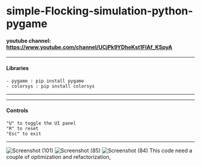 # simple-Flocking-simulation-python-pygame
#### youtube channel: https://www.youtube.com/channel/UCjPk9YDheKst1FlAf_KSpyA
---
#### Libraries
    - pygame : pip install pygame
    - colorsys : pip install colorsys
---
---
#### Controls
    "U" to toggle the UI panel
    "R" to reset
    "Esc" to exit
---
![Screenshot (101)](https://user-images.githubusercontent.com/48150537/118202015-8aa2d580-b476-11eb-992d-9a67b72de395.png)
![Screenshot (85)](https://user-images.githubusercontent.com/48150537/118163915-26fdb580-b440-11eb-8ef8-a4e292eb32e8.png)
![Screenshot (84)](https://user-images.githubusercontent.com/48150537/118154985-58bd4f00-b435-11eb-897c-0e0e58466291.png)
This code need a couple of optimization and refactorization,
